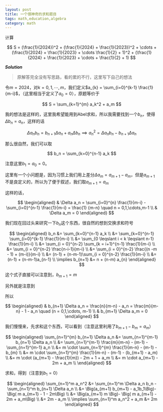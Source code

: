 ```yaml
---
layout: post
title: 一个很神奇的求和题目
tags: math,education,algebra
category: math
---
```


计算

$$
    S = (\frac{1}{2024})^2 + (\frac{1}{2024} + \frac{1}{2023})^2 + \cdots + (\frac{1}{2024} + \frac{1}{2023} + \cdots \frac{1}{2} + 1)^2
    + (\frac{1}{2024} + \frac{1}{2023} + \cdots + \frac{1}{2} + 1)
$$

***Solution***

> 原解答完全没有写思路，看的累的不行，这里写下自己的想法

令$m = 2024$，对$k = 0,1,\cdots,m$，我们定义$a_{k} = \sum_{i=0}^{k-1} \frac{1}{m-i}$，（这里相当于定义了$a_0 = 0$），原题等价于

$$
    S = \sum_{k=1}^{m} a_k^2 + a_m
$$


我的想法是这样的，这里我希望能用到Abel求和，所以我需要找到一个$b_n$，使得$\Delta b_n = a_n$，这样的话


$$
    \Delta a_n b_n =  b_{n+1} \Delta a_n  + a_{n} \Delta b_n \implies a_n^2 = \Delta a_n b_n - b_{n+1} \Delta a_n
$$

那么很自然，我们可以取

$$
    b_n = \sum_{k=0}^{n-1} a_k
$$

注意这里$b_1 = a_0 = 0$。

这里有一个小问题是，因为习惯上我们用上差分$\Delta a_m = a_{m+1} - a_m$，但是$a_{m+1}$不是良定义的，所以为了便于叙述，我们取$a_{m+1} = a_{m}$

这样的话，


$$
\begin{aligned}
    & \Delta a_n = \sum_{i=0}^{n} \frac{1}{m-i} - \sum_{i=0}^{n-1} \frac{1}{m-i} = \frac{1} {m-n} \quad n = 0,1,\cdots,m-1 \\
    & \Delta a_m = 0
\end{aligned}
$$

我们现在回过头来研究一下$b_n$这个东西，很自然的想到交换求和符号

$$
\begin{aligned}
    b_n &= \sum_{k=0}^{n-1} a_k \\
    &= \sum_{k=0}^{n-1} \sum_{i=0}^{k-1} \frac{1}{m-i} \\
    &= \sum_{0 \leqslant i < k \leqslant n-1} \frac{1}{m-i} \\
    &= \sum_{i = 0}^{n-2} \sum_{k = i+1}^{n-1} \frac{1}{m-i} \\
    &= \sum_{i = 0}^{n-2} \frac{n-i-1}{m-i} \\
    &= \sum_{i = 0}^{n-2} \frac{(n -m - 1) + (m-i)}{m-i} \\
    &= (n-1) + (n-m-1)\sum_{i = 0}^{n-2} \frac{1}{m-i} \\
    &= (n-1) + (n-m-1)a_{n-1} \\
    \implies b_{n+1} &=  n + (n-m) a_{n}
\end{aligned}
$$

这个式子直接可以注意到，$b_{m+1} = m$

另外就是注意到

所以

$$
\begin{aligned}
    & b_{n+1} \Delta a_n = \frac{n}{m-n} - a_n = \frac{m}{m-n} - 1 - a_n \quad (n = 0,1,\cdots, m-1) \\
    & b_{m+1} \Delta a_m = 0
\end{aligned}
$$

我们慢慢来，先求和这个东西，可以看到（注意这里利用了$b_{m+1} - b_m = a_m$）

$$
\begin{aligned}
\sum_{n=1}^{m} b_{n+1} \Delta a_n 
&= \sum_{n=1}^{m-1} b_{n+1} \Delta a_n  \\
&= \sum_{n=1}^{m-1} \frac{m}{m-n} - (m-1) - \sum_{n=1}^{m-1} a_n \\
&= m \cdot \sum_{n=1}^{m} \frac{1}{m-n} - (m-1) - b_{m} \\
&= m \cdot \sum_{n=1}^{m} \frac{1}{m-n} - (m-1) - (b_{m+1} - a_m) \\
&= m \cdot (a_{m+1} - \frac{1}{m}) - 2m + 1 + a_m \\
&= m \cdot a_{m+1}  - 2m + a_m \\
\end{aligned}
$$

求和，得到（注意到$b_1 = 0$）

$$
\begin{aligned}
    \sum_{n=1}^m a_n^2 &= \sum_{n=1}^m \Delta a_n b_n - \sum_{n=1}^m b_{n+1} \Delta a_n \\
        &= \Big(a_{m+1} b_{m+1} - a_1b_1\Big)- \Big( m a_{m+1} - 1 - 2m\Big) \\
        &= \Big(a_{m+1} m \Big)- \Big( m a_{m+1} - 2m + a_m\Big) \\
        &= 2m - a_m \\
    \implies \sum_{n=1}^m a_n^2 + a_m &= 2m
\end{aligned}
$$